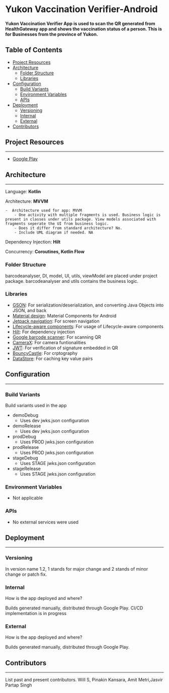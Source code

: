 # Yukon Vaccination Verifier-Android

#### Yukon Vaccination Verifier App is used to scan the QR generated from HealthGateway app and shows the vaccination status of a person. This is for Businesses from the province of Yukon.

## Table of Contents

- [Project Resources](#markdown-header-project-resources)
- [Architecture](#markdown-header-architecture)
  - [Folder Structure](#markdown-header-folder-structure)
  - [Libraries](#markdown-header-libraries)
- [Configuration](#markdown-header-configuration)
  - [Build Variants](#markdown-header-build-variants)
  - [Environment Variables](#markdownpheader-environment-variables)
  - [APIs](#markdown-header-apis)
- [Deployment](#markdown-header-deployment)
  - [Versioning](#markdown-header-versioning)
  - [Internal](#markdown-header-internal)
  - [External](#markdown-header-external)
- [Contributors](#markdown-header-contributors)

## Project Resources
---

- [Google Play](https://play.google.com/store/apps/details?id=ca.yk.gov.vaxcheck)

## Architecture
---

Language: __Kotlin__

Architecture: __MVVM__

	-  Architecture used for app: MVVM
		- One activity with multiple fragments is used. Business logic is present in classes under utils package. View models associated with fragments seperate the UI from business logic. 
		- Does it differ from standard architecture? No.
		- Include UML diagram if needed. NA

Dependency Injection: __Hilt__

Concurrency: __Coroutines, Kotlin Flow__

### Folder Structure
barcodeanalyser, DI, model, UI, utils, viewModel are placed under project package. barcodeanalyser and utils contains the business logic.

### Libraries

- [GSON](https://github.com/google/gson): For serialization/deserialization, and converting Java Objects into JSON, and back
- [Material design](https://material.io/develop/android/docs/getting-started): Material Components for Android
- [Jetpack navigation](https://developer.android.com/guide/navigation): For screen navigation
- [Lifecycle-aware components](https://developer.android.com/jetpack/androidx/releases/lifecycle): For usage of Lifecycle-aware components
- [Hilt](https://developer.android.com/training/dependency-injection/hilt-android): For dependency injection
- [Google barcode scanner](https://developers.google.com/ml-kit/vision/barcode-scanning/android): For scanning QR
- [CameraX](https://developer.android.com/jetpack/androidx/releases/camera): For camera funtionalities
- [JWT](https://mvnrepository.com/artifact/io.jsonwebtoken): For verification of signature embedded in QR
- [BouncyCastle](https://mvnrepository.com/artifact/org.bouncycastle): For crptography
- [DataStore](https://developer.android.com/topic/libraries/architecture/datastore?gclid=CjwKCAjwhOyJBhA4EiwAEcJdcQu0nsVtVucNurmZ9Mr__luXN1zzVucwANlm07DqcpzHWqOL4T0SRRoCbbMQAvD_BwE&gclsrc=aw.ds): For caching key value pairs

## Configuration
---

### Build Variants

Build variants used in the app

- demoDebug
  - Uses dev jwks.json configuration
- demoRelease
  - Uses dev jwks.json configuration
- prodDebug
  - Uses PROD jwks.json configuration
- prodRelease
  - Uses PROD jwks.json configuration
- stageDebug
  - Uses STAGE jwks.json configuration
- stageRelease
  - Uses STAGE jwks.json configuration

### Environment Variables

- Not applicable

### APIs

- No external services were used

## Deployment
---

### Versioning

In version name 1.2, 1 stands for major change and 2 stands of minor change or patch fix.

### Internal

How is the app deployed and where?

Builds generated manually, distributed through Google Play. CI/CD implementation is in progress

### External

How is the app deployed and where?

Builds generated manually, distributed through Google Play.

## Contributors
---

List past and present contributors. Will S, Pinakin Kansara, Amit Metri,Jasvir Partap Singh